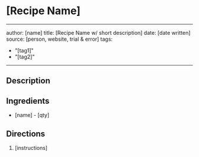 # [Recipe Name]

---
author: [name]
title: [Recipe Name w/ short description]
date: [date written]
source: [person, website, trial & error]
tags:
  - "[tag1]"
  - "[tag2]"
---

## Description

## Ingredients

* [name] - [qty]

## Directions
1. [instructions]


